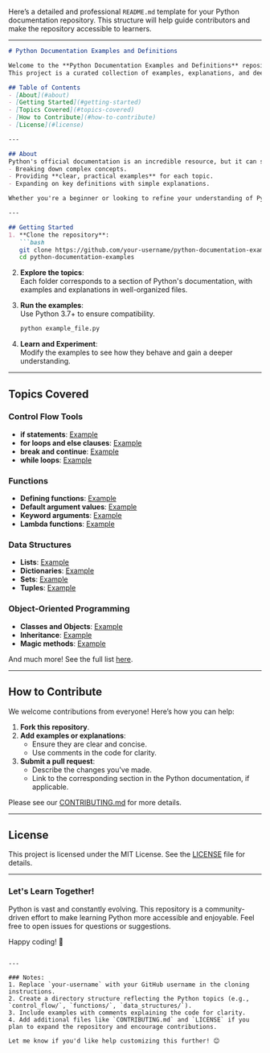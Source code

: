 Here’s a detailed and professional `README.md` template for your Python documentation repository. This structure will help guide contributors and make the repository accessible to learners.

---

```markdown
# Python Documentation Examples and Definitions

Welcome to the **Python Documentation Examples and Definitions** repository! 🎉  
This project is a curated collection of examples, explanations, and deeper insights into Python's official documentation topics. It aims to make Python's concepts easier to understand for learners and developers at all levels.

## Table of Contents
- [About](#about)
- [Getting Started](#getting-started)
- [Topics Covered](#topics-covered)
- [How to Contribute](#how-to-contribute)
- [License](#license)

---

## About
Python's official documentation is an incredible resource, but it can sometimes feel dense or abstract. This repository bridges that gap by:
- Breaking down complex concepts.
- Providing **clear, practical examples** for each topic.
- Expanding on key definitions with simple explanations.

Whether you're a beginner or looking to refine your understanding of Python, this repository is for you!

---

## Getting Started
1. **Clone the repository**:  
   ```bash
   git clone https://github.com/your-username/python-documentation-examples.git
   cd python-documentation-examples
   ```

2. **Explore the topics**:  
   Each folder corresponds to a section of Python's documentation, with examples and explanations in well-organized files.

3. **Run the examples**:  
   Use Python 3.7+ to ensure compatibility.  
   ```bash
   python example_file.py
   ```

4. **Learn and Experiment**:  
   Modify the examples to see how they behave and gain a deeper understanding.

---

## Topics Covered
### Control Flow Tools
- **if statements**: [Example](control_flow/if_statements.py)
- **for loops and else clauses**: [Example](control_flow/for_loops_else.py)
- **break and continue**: [Example](control_flow/break_continue.py)
- **while loops**: [Example](control_flow/while_loops.py)

### Functions
- **Defining functions**: [Example](functions/defining_functions.py)
- **Default argument values**: [Example](functions/default_arguments.py)
- **Keyword arguments**: [Example](functions/keyword_arguments.py)
- **Lambda functions**: [Example](functions/lambda_functions.py)

### Data Structures
- **Lists**: [Example](data_structures/lists.py)
- **Dictionaries**: [Example](data_structures/dictionaries.py)
- **Sets**: [Example](data_structures/sets.py)
- **Tuples**: [Example](data_structures/tuples.py)

### Object-Oriented Programming
- **Classes and Objects**: [Example](oop/classes_objects.py)
- **Inheritance**: [Example](oop/inheritance.py)
- **Magic methods**: [Example](oop/magic_methods.py)

And much more! See the full list [here](topics.md).

---

## How to Contribute
We welcome contributions from everyone! Here’s how you can help:
1. **Fork this repository**.
2. **Add examples or explanations**:
   - Ensure they are clear and concise.
   - Use comments in the code for clarity.
3. **Submit a pull request**:
   - Describe the changes you've made.
   - Link to the corresponding section in the Python documentation, if applicable.

Please see our [CONTRIBUTING.md](CONTRIBUTING.md) for more details.

---

## License
This project is licensed under the MIT License. See the [LICENSE](LICENSE) file for details.

---

### Let's Learn Together!
Python is vast and constantly evolving. This repository is a community-driven effort to make learning Python more accessible and enjoyable. Feel free to open issues for questions or suggestions.

Happy coding! 🚀
```

---

### Notes:
1. Replace `your-username` with your GitHub username in the cloning instructions.
2. Create a directory structure reflecting the Python topics (e.g., `control_flow/`, `functions/`, `data_structures/`).
3. Include examples with comments explaining the code for clarity.
4. Add additional files like `CONTRIBUTING.md` and `LICENSE` if you plan to expand the repository and encourage contributions.

Let me know if you'd like help customizing this further! 😊
